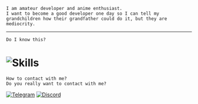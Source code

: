 ```
I am amateur developer and anime enthusiast.
I want to become a good developer one day so I can tell my grandchildren how their grandfather could do it, but they are mediocrity.
```
---
```
Do I know this?
```

# ![Skills](https://skillicons.dev/icons?i=java,gradle,maven,python,fastapi,figma,firebase,arch)

```
How to contact with me?
Do you really want to contact with me?
```
[![Telegram](https://cdn-icons-png.flaticon.com/64/3536/3536661.png)](https://t.me/wdinsmw1)
[![Discord](https://cdn-icons-png.flaticon.com/64/3670/3670157.png)](https://discordapp.com/users/1052961641421078628)
